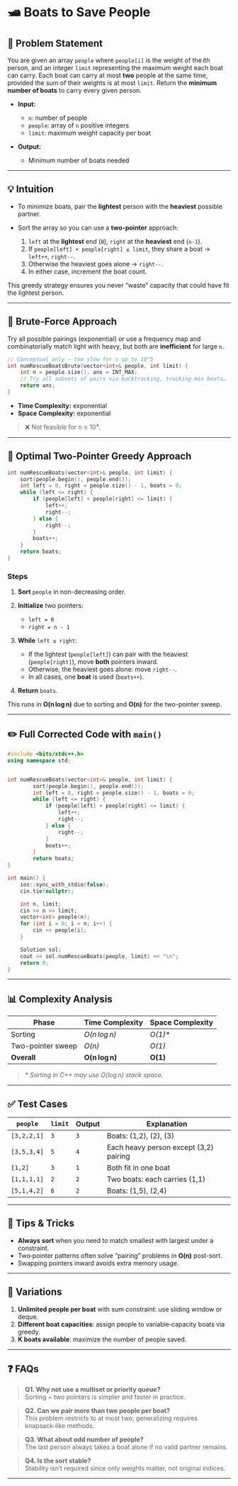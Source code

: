 # 🛥️ Boats to Save People


## 📄 Problem Statement

You are given an array `people` where `people[i]` is the weight of the *i*th person, and an integer `limit` representing the maximum weight each boat can carry. Each boat can carry at most **two** people at the same time, provided the sum of their weights is at most `limit`. Return the **minimum number of boats** to carry every given person.

* **Input:**

  * `n`: number of people
  * `people`: array of `n` positive integers
  * `limit`: maximum weight capacity per boat
* **Output:**

  * Minimum number of boats needed

---

## 💡 Intuition

* To minimize boats, pair the **lightest** person with the **heaviest** possible partner.
* Sort the array so you can use a **two-pointer** approach:

  1. `left` at the **lightest** end (`0`), `right` at the **heaviest** end (`n-1`).
  2. If `people[left] + people[right] ≤ limit`, they share a boat → `left++`, `right--`.
  3. Otherwise the heaviest goes alone → `right--`.
  4. In either case, increment the boat count.

This greedy strategy ensures you never “waste” capacity that could have fit the lightest person.

---

## 🐢 Brute‑Force Approach

Try all possible pairings (exponential) or use a frequency map and combinatorially match light with heavy, but both are **inefficient** for large `n`.

```cpp
// Conceptual only — too slow for n up to 10^5
int numRescueBoatsBrute(vector<int>& people, int limit) {
    int n = people.size(), ans = INT_MAX;
    // Try all subsets of pairs via backtracking, tracking min boats…
    return ans;
}
```

* **Time Complexity:** exponential
* **Space Complexity:** exponential

> ❌ Not feasible for n ≥ 10⁴.

---

## 🚀 Optimal Two‑Pointer Greedy Approach

```cpp
int numRescueBoats(vector<int>& people, int limit) {
    sort(people.begin(), people.end());
    int left = 0, right = people.size() - 1, boats = 0;
    while (left <= right) {
        if (people[left] + people[right] <= limit) {
            left++;
            right--;
        } else {
            right--;
        }
        boats++;
    }
    return boats;
}
```

### Steps

1. **Sort** `people` in non-decreasing order.
2. **Initialize** two pointers:

   * `left = 0`
   * `right = n - 1`
3. **While** `left ≤ right`:

   * If the lightest (`people[left]`) can pair with the heaviest (`people[right]`), move **both** pointers inward.
   * Otherwise, the heaviest goes alone: move `right--`.
   * In all cases, one **boat** is used (`boats++`).
4. **Return** `boats`.

This runs in **O(n log n)** due to sorting and **O(n)** for the two-pointer sweep.

---

## ✏️ Full Corrected Code with `main()`

```cpp
#include <bits/stdc++.h>
using namespace std;


int numRescueBoats(vector<int>& people, int limit) {
        sort(people.begin(), people.end());
        int left = 0, right = people.size() - 1, boats = 0;
        while (left <= right) {
            if (people[left] + people[right] <= limit) {
                left++;
                right--;
            } else {
                right--;
            }
            boats++;
        }
        return boats;
}

int main() {
    ios::sync_with_stdio(false);
    cin.tie(nullptr);

    int n, limit;
    cin >> n >> limit;
    vector<int> people(n);
    for (int i = 0; i < n; i++) {
        cin >> people[i];
    }

    Solution sol;
    cout << sol.numRescueBoats(people, limit) << "\n";
    return 0;
}
```

---

## 📊 Complexity Analysis

| Phase             | Time Complexity | Space Complexity |
| ----------------- | --------------- | ---------------- |
| Sorting           | *O(n log n)*    | *O(1)*\*         |
| Two-pointer sweep | *O(n)*          | *O(1)*           |
| **Overall**       | **O(n log n)**  | **O(1)**         |

> *\* Sorting in C++ may use O(log n) stack space.*

---

## ✅ Test Cases

| `people`    | `limit` | Output | Explanation                            |
| ----------- | ------- | ------ | -------------------------------------- |
| `[3,2,2,1]` | `3`     | `3`    | Boats: (1,2), (2), (3)                 |
| `[3,5,3,4]` | `5`     | `4`    | Each heavy person except (3,2) pairing |
| `[1,2]`     | `3`     | `1`    | Both fit in one boat                   |
| `[1,1,1,1]` | `2`     | `2`    | Two boats: each carries (1,1)          |
| `[5,1,4,2]` | `6`     | `2`    | Boats: (1,5), (2,4)                    |

---

## 🎯 Tips & Tricks

* **Always sort** when you need to match smallest with largest under a constraint.
* Two‑pointer patterns often solve “pairing” problems in **O(n)** post-sort.
* Swapping pointers inward avoids extra memory usage.

---

## 🔄 Variations

1. **Unlimited people per boat** with sum constraint: use sliding window or deque.
2. **Different boat capacities**: assign people to variable‑capacity boats via greedy.
3. **K boats available**: maximize the number of people saved.

---

## ❓ FAQs

> **Q1. Why not use a multiset or priority queue?** <br>
> Sorting + two pointers is simpler and faster in practice.

> **Q2. Can we pair more than two people per boat?** <br>
> This problem restricts to at most two; generalizing requires knapsack‑like methods.

> **Q3. What about odd number of people?** <br>
> The last person always takes a boat alone if no valid partner remains.

> **Q4. Is the sort stable?** <br>
> Stability isn’t required since only weights matter, not original indices.

---

